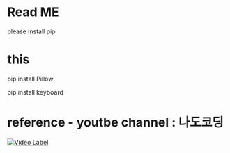 # Read ME
please install pip

# this

pip install Pillow 

pip install keyboard    


# reference - youtbe channel : 나도코딩

[![Video Label](http://img.youtube.com/vi/'bKPIcoou9N8&t=10305s'/0.jpg)](https://youtu.be/'bKPIcoou9N8&t=10305s')
